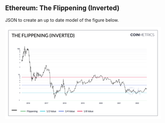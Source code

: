 ## Ethereum: The Flippening (Inverted)

JSON to create an up to date model of the figure below. 

![ETH](./The_Flippening_(inverted).png)